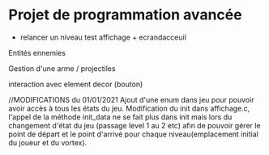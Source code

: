 # Projet de programmation avancée

+ relancer un niveau test affichage + ecrandacceuil

Entités ennemies

Gestion d'une arme / projectiles

interaction avec element decor (bouton)


//MODIFICATIONS du 01/01/2021
Ajout d'une enum dans jeu pour pouvoir avoir accès à tous les états du jeu.
Modification du init dans affichage.c, l'appel de la méthode init_data ne se fait plus dans init mais
lors du changement d'état du jeu (passage level 1 au 2 etc) afin de pouvoir gérer le point de départ
et le point d'arrivé pour chaque niveau(emplacement initial du joueur et du vortex).